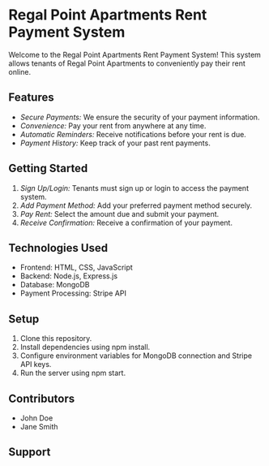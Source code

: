 # Regal Point Apartments Rent Payment System

Welcome to the Regal Point Apartments Rent Payment System! This system allows tenants of Regal Point Apartments to conveniently pay their rent online.

## Features
- *Secure Payments:* We ensure the security of your payment information.
- *Convenience:* Pay your rent from anywhere at any time.
- *Automatic Reminders:* Receive notifications before your rent is due.
- *Payment History:* Keep track of your past rent payments.

## Getting Started
1. *Sign Up/Login:* Tenants must sign up or login to access the payment system.
2. *Add Payment Method:* Add your preferred payment method securely.
3. *Pay Rent:* Select the amount due and submit your payment.
4. *Receive Confirmation:* Receive a confirmation of your payment.

## Technologies Used
- Frontend: HTML, CSS, JavaScript
- Backend: Node.js, Express.js
- Database: MongoDB
- Payment Processing: Stripe API

## Setup
1. Clone this repository.
2. Install dependencies using npm install.
3. Configure environment variables for MongoDB connection and Stripe API keys.
4. Run the server using npm start.

## Contributors
- John Doe
- Jane Smith

## Support
